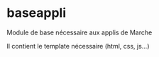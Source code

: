 baseappli
=========

Module de base nécessaire aux applis de Marche

Il contient le template nécessaire (html, css, js...)